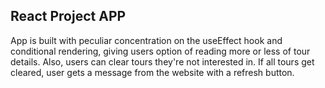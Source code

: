 ## React Project APP
App is built with peculiar concentration on the useEffect hook and conditional rendering, giving users option of reading more or less of tour details. Also, users can clear tours they're not interested in. If all tours get cleared, user gets a message from the website with a refresh button.
